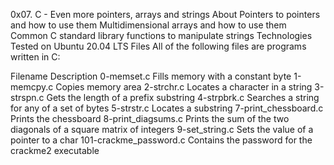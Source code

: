 0x07. C - Even more pointers, arrays and strings
About
Pointers to pointers and how to use them
Multidimensional arrays and how to use them
Common C standard library functions to manipulate strings
Technologies
Tested on Ubuntu 20.04 LTS
Files
All of the following files are programs written in C:

Filename	Description
0-memset.c	Fills memory with a constant byte
1-memcpy.c	Copies memory area
2-strchr.c	Locates a character in a string
3-strspn.c	Gets the length of a prefix substring
4-strpbrk.c	Searches a string for any of a set of bytes
5-strstr.c	Locates a substring
7-print_chessboard.c	Prints the chessboard
8-print_diagsums.c	Prints the sum of the two diagonals of a square matrix of integers
9-set_string.c	Sets the value of a pointer to a char
101-crackme_password.c	Contains the password for the crackme2 executable